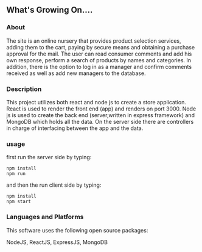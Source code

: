 ## What's Growing On....

### About

The site is an online nursery that provides product selection services, 
adding them to the cart, paying by secure means and obtaining a purchase approval for the mail.
The user can read consumer comments and add his own response,
perform a search of products by names and categories.
In addition, there is the option to log in as a manager and confirm
comments received as well as add new managers to the database. 

### Description
This project utilizes both react and node js to create a store application.
React is used to render the front end (app) and renders on port 3000.
Node js is used to create the back end 
(server,written in express framework) and MongoDB which holds all the data.
On the server side there are controllers in charge of
interfacing between the app and the data.
 
### usage 
first run the server side by typing:
```
npm install
npm run
```
and then the run client side  by typing:
```
npm install
npm start
```

### Languages and Platforms
This software uses the following open source packages: 

NodeJS, ReactJS, ExpressJS, MongoDB

